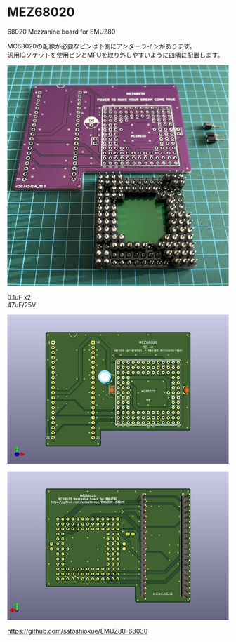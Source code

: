 # MEZ68020
68020 Mezzanine board for EMUZ80  

MC68020の配線が必要なピンは下側にアンダーラインがあります。  
汎用ICソケットを使用ピンとMPUを取り外しやすいように四隅に配置します。  

![MEZ68030 PCB TOP](https://github.com/satoshiokue/MEZ68030/blob/main/MEZ68030_socket.jpg)

0.1uF x2  
47uF/25V  

![MEZ68020 PCB TOP](https://github.com/satoshiokue/MEZ68020/blob/main/MEZ68020_top.jpg)  

![MEZ68020 PCB BOTTOM](https://github.com/satoshiokue/MEZ68020/blob/main/MEZ68020_bottom.jpg)  

https://github.com/satoshiokue/EMUZ80-68030
